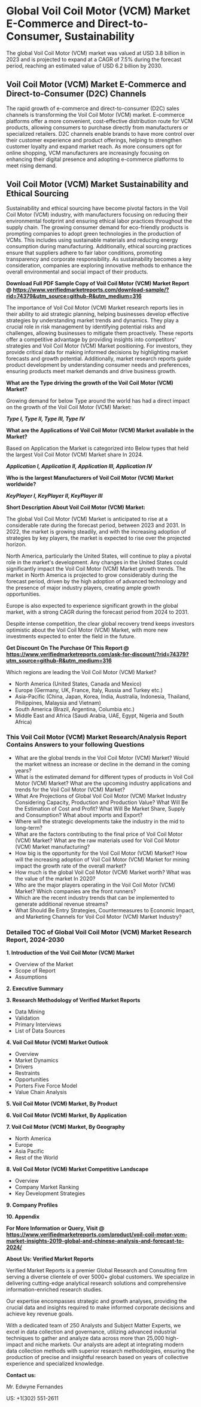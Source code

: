 <h1>Global Voil Coil Motor (VCM) Market E-Commerce and Direct-to-Consumer, Sustainability</h1><p class=""><p>The global Voil Coil Motor (VCM) market was valued at USD 3.8 billion in 2023 and is projected to expand at a CAGR of 7.5% during the forecast period, reaching an estimated value of USD 6.2 billion by 2030.</p><h2>Voil Coil Motor (VCM) Market E-Commerce and Direct-to-Consumer (D2C) Channels</h2><p>The rapid growth of e-commerce and direct-to-consumer (D2C) sales channels is transforming the Voil Coil Motor (VCM) market. E-commerce platforms offer a more convenient, cost-effective distribution route for VCM products, allowing consumers to purchase directly from manufacturers or specialized retailers. D2C channels enable brands to have more control over their customer experience and product offerings, helping to strengthen customer loyalty and expand market reach. As more consumers opt for online shopping, VCM manufacturers are increasingly focusing on enhancing their digital presence and adopting e-commerce platforms to meet rising demand.</p><h2>Voil Coil Motor (VCM) Market Sustainability and Ethical Sourcing</h2><p>Sustainability and ethical sourcing have become pivotal factors in the Voil Coil Motor (VCM) industry, with manufacturers focusing on reducing their environmental footprint and ensuring ethical labor practices throughout the supply chain. The growing consumer demand for eco-friendly products is prompting companies to adopt green technologies in the production of VCMs. This includes using sustainable materials and reducing energy consumption during manufacturing. Additionally, ethical sourcing practices ensure that suppliers adhere to fair labor conditions, promoting transparency and corporate responsibility. As sustainability becomes a key consideration, companies are exploring innovative methods to enhance the overall environmental and social impact of their products.</p></p><p class=""><strong>Download Full PDF Sample Copy of Voil Coil Motor (VCM) Market Report @ <a href="https://www.verifiedmarketreports.com/download-sample/?rid=74379&utm_source=github-R&utm_medium=316" target="_blank">https://www.verifiedmarketreports.com/download-sample/?rid=74379&utm_source=github-R&utm_medium=316</a></strong></p><p>The importance of&nbsp;Voil Coil Motor (VCM) Market research reports lies in their ability to aid strategic planning, helping businesses develop effective strategies by understanding market trends and dynamics. They play a crucial role in risk management by identifying potential risks and challenges, allowing businesses to mitigate them proactively. These reports offer a competitive advantage by providing insights into competitors' strategies and Voil Coil Motor (VCM) Market positioning. For investors, they provide critical data for making informed decisions by highlighting market forecasts and growth potential. Additionally, market research reports guide product development by understanding consumer needs and preferences, ensuring products meet market demands and drive business growth.</p><p><strong>What are the&nbsp;Type driving the growth of the Voil Coil Motor (VCM) Market?</strong></p><p id="" class="">Growing demand for below Type around the world has had a direct impact on the growth of the Voil Coil Motor (VCM) Market:</p><p class=""><em><strong>Type I, Type II, Type III, Type IV</strong></em></p><p class=""><strong>What are the&nbsp;Applications&nbsp;of Voil Coil Motor (VCM) Market available in the Market?</strong></p><p id="" class="">Based on Application the Market is categorized into Below types that held the largest Voil Coil Motor (VCM) Market share In 2024.</p><p class=""><em><strong>Application I, Application II, Application III, Application IV</strong></em></p><p class=""><strong>Who is the largest Manufacturers of Voil Coil Motor (VCM) Market worldwide?</strong></p><p><em><strong>KeyPlayer I, KeyPlayer II, KeyPlayer III</strong></em></p><p id="" class=""><strong>Short Description About Voil Coil Motor (VCM) Market:</strong></p><p>The global Voil Coil Motor (VCM) Market is anticipated to rise at a considerable rate during the forecast period, between 2023 and 2031. In 2022, the market is growing steadily, and with the increasing adoption of strategies by key players, the market is expected to rise over the projected horizon.</p><p>North America, particularly the United States, will continue to play a pivotal role in the market's development. Any changes in the United States could significantly impact the Voil Coil Motor (VCM) Market growth trends. The market in North America is projected to grow considerably during the forecast period, driven by the high adoption of advanced technology and the presence of major industry players, creating ample growth opportunities.</p><p>Europe is also expected to experience significant growth in the global market, with a strong CAGR during the forecast period from 2024 to 2031.</p><p>Despite intense competition, the clear global recovery trend keeps investors optimistic about the Voil Coil Motor (VCM) Market, with more new investments expected to enter the field in the future.</p><p id="" class=""><strong>Get Discount On The Purchase Of This Report @ <a href="https://www.verifiedmarketreports.com/ask-for-discount/?rid=74379?utm_source=github-R&utm_medium=316" target="_blank">https://www.verifiedmarketreports.com/ask-for-discount/?rid=74379?utm_source=github-R&utm_medium=316</a></strong></p><p class="">Which regions are leading the Voil Coil Motor (VCM) Market?</p><ul><li>North America (United States, Canada and Mexico)</li><li>Europe (Germany, UK, France, Italy, Russia and Turkey etc.)</li><li>Asia-Pacific (China, Japan, Korea, India, Australia, Indonesia, Thailand, Philippines, Malaysia and Vietnam)</li><li>South America (Brazil, Argentina, Columbia etc.)</li><li>Middle East and Africa (Saudi Arabia, UAE, Egypt, Nigeria and South Africa)</li></ul><h3 id="" class="">This Voil Coil Motor (VCM) Market Research/Analysis Report Contains Answers to your following Questions</h3><ul><li>What are the global trends in the Voil Coil Motor (VCM) Market? Would the market witness an increase or decline in the demand in the coming years?</li><li>What is the estimated demand for different types of products in Voil Coil Motor (VCM) Market? What are the upcoming industry applications and trends for the Voil Coil Motor (VCM) Market?</li><li>What Are Projections of Global Voil Coil Motor (VCM) Market Industry Considering Capacity, Production and Production Value? What Will Be the Estimation of Cost and Profit? What Will Be Market Share, Supply and Consumption? What about imports and Export?</li><li>Where will the strategic developments take the industry in the mid to long-term?</li><li>What are the factors contributing to the final price of Voil Coil Motor (VCM) Market? What are the raw materials used for Voil Coil Motor (VCM) Market manufacturing?</li><li>How big is the opportunity for the Voil Coil Motor (VCM) Market? How will the increasing adoption of Voil Coil Motor (VCM) Market for mining impact the growth rate of the overall market?</li><li>How much is the global Voil Coil Motor (VCM) Market worth? What was the value of the market In 2020?</li><li>Who are the major players operating in the Voil Coil Motor (VCM) Market? Which companies are the front runners?</li><li>Which are the recent industry trends that can be implemented to generate additional revenue streams?</li><li>What Should Be Entry Strategies, Countermeasures to Economic Impact, and Marketing Channels for Voil Coil Motor (VCM) Market Industry?</li></ul><h3 id="" class="">Detailed TOC of Global Voil Coil Motor (VCM) Market Research Report, 2024-2030</h3><p id="" class=""><strong>1. Introduction of the Voil Coil Motor (VCM) Market</strong></p><ul><li>Overview of the Market</li><li>Scope of Report</li><li>Assumptions</li></ul><p id="" class=""><strong>2. Executive Summary</strong></p><p id="" class=""><strong>3. Research Methodology of Verified Market Reports</strong></p><ul><li>Data Mining</li><li>Validation</li><li>Primary Interviews</li><li>List of Data Sources</li></ul><p id="" class=""><strong>4. Voil Coil Motor (VCM) Market Outlook</strong></p><ul><li>Overview</li><li>Market Dynamics</li><li>Drivers</li><li>Restraints</li><li>Opportunities</li><li>Porters Five Force Model</li><li>Value Chain Analysis</li></ul><p id="" class=""><strong>5. Voil Coil Motor (VCM) Market, By Product</strong></p><p id="" class=""><strong>6. Voil Coil Motor (VCM) Market, By Application</strong></p><p id="" class=""><strong>7. Voil Coil Motor (VCM) Market, By Geography</strong></p><ul><li>North America</li><li>Europe</li><li>Asia Pacific</li><li>Rest of the World</li></ul><p id="" class=""><strong>8. Voil Coil Motor (VCM) Market Competitive Landscape</strong></p><ul><li>Overview</li><li>Company Market Ranking</li><li>Key Development Strategies</li></ul><p id="" class=""><strong>9. Company Profiles</strong></p><p id="" class=""><strong>10. Appendix</strong></p><p id="" class=""><strong>For More Information or Query, Visit @ <a href="https://www.verifiedmarketreports.com/product/voil-coil-motor-vcm-market-insights-2019-global-and-chinese-analysis-and-forecast-to-2024/" target="_blank">https://www.verifiedmarketreports.com/product/voil-coil-motor-vcm-market-insights-2019-global-and-chinese-analysis-and-forecast-to-2024/</a></strong></p><p id="" class=""><strong>About Us: Verified Market Reports</strong></p><p id="" class="">Verified Market Reports is a premier Global Research and Consulting firm serving a diverse clientele of over 5000+ global customers. We specialize in delivering cutting-edge analytical research solutions and comprehensive information-enriched research studies.</p><p id="" class="">Our expertise encompasses strategic and growth analyses, providing the crucial data and insights required to make informed corporate decisions and achieve key revenue goals.</p><p id="" class="">With a dedicated team of 250 Analysts and Subject Matter Experts, we excel in data collection and governance, utilizing advanced industrial techniques to gather and analyze data across more than 25,000 high-impact and niche markets. Our analysts are adept at integrating modern data collection methods with superior research methodologies, ensuring the production of precise and insightful research based on years of collective experience and specialized knowledge.</p><p id="" class=""><strong>Contact us:</strong></p><p id="" class="">Mr. Edwyne Fernandes</p><p id="" class="">US: +1(302) 551-2611</p>